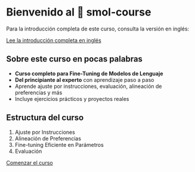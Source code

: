 # Bienvenido al 🤗 smol-course

Para la introducción completa de este curso, consulta la versión en inglés:

[Lee la introducción completa en inglés](https://huggingface.co/learn/smol-course/unit0/1)

## Sobre este curso en pocas palabras

- **Curso completo para Fine-Tuning de Modelos de Lenguaje**
- **Del principiante al experto** con aprendizaje paso a paso
- Aprende ajuste por instrucciones, evaluación, alineación de preferencias y más
- Incluye ejercicios prácticos y proyectos reales

## Estructura del curso

1. Ajuste por Instrucciones
2. Alineación de Preferencias
3. Fine-tuning Eficiente en Parámetros
4. Evaluación

[Comenzar el curso](https://huggingface.co/smol-course)
